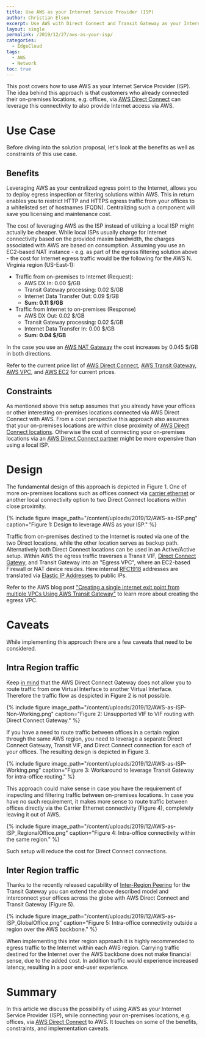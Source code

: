 ```yaml
---
title: Use AWS as your Internet Service Provider (ISP)
author: Christian Elsen
excerpt: Use AWS with Direct Connect and Transit Gateway as your Internet-Provider
layout: single
permalink: /2019/12/27/aws-as-your-isp/
categories:
  - EdgeCloud
tags:
  - AWS
  - Network
toc: true
---
```


This post covers how to use AWS as your Internet Service Provider (ISP). The idea behind this approach is that customers who already connected their on-premises locations, e.g. offices, via [AWS Direct Connect](https://aws.amazon.com/directconnect/) can leverage this connectivity to also provide Internet access via AWS.

# Use Case

Before diving into the solution proposal, let's look at the benefits as well as constraints of this use case.

## Benefits

Leveraging AWS as your centralized egress point to the Internet, allows you to deploy egress inspection or filtering solutions within AWS. This in return enables you to restrict HTTP and HTTPS egress traffic from your offices to a whitelisted set of hostnames (FQDN).
Centralizing such a component will save you licensing and maintenance cost.

The cost of leveraging AWS as the ISP instead of utilizing a local ISP might actually be cheaper. While local ISPs usually charge for Internet connectivity based on the provided maxim bandwidth, the charges associated with AWS are based on consumption.
Assuming you use an EC2-based NAT instance - e.g. as part of the egress filtering solution above - the cost for Internet egress traffic would be the following for the AWS N. Virginia region (US-East-1):
 * Traffic from on-premises to Internet (Request):
   * AWS DX In: 0.00 $/GB
   * Transit Gateway processing: 0.02 $/GB
   * Internet Data Transfer Out: 0.09 $/GB
   * **Sum: 0.11 $/GB**
 * Traffic from Internet to on-premises (Response)
   * AWS DX Out: 0.02 $/GB
   * Transit Gateway processing: 0.02 $/GB
   * Internet Data Transfer In: 0.00 $/GB
   * **Sum: 0.04 $/GB**

In the case you use an [AWS NAT Gateway](https://docs.aws.amazon.com/vpc/latest/userguide/vpc-nat-gateway.html) the cost increases by 0.045 $/GB in both directions.

Refer to the current price list of [AWS Direct Connect](https://aws.amazon.com/directconnect/pricing/), [AWS Transit Gateway](https://aws.amazon.com/transit-gateway/pricing/), [AWS VPC](https://aws.amazon.com/vpc/pricing/), and [AWS EC2](https://aws.amazon.com/ec2/pricing/on-demand/) for current prices.

## Constraints

As mentioned above this setup assumes that you already have your offices or other interesting on-premises locations connected via AWS Direct Connect with AWS. From a cost perspective this approach also assumes that your on-premises locations are within close proximity of [AWS Direct Connect locations](https://aws.amazon.com/directconnect/features/#AWS_Direct_Connect_Locations). Otherwise the cost of connecting your on-premises locations via an [AWS Direct Connect partner](https://aws.amazon.com/directconnect/partners/) might be more expensive than using a local ISP.

# Design

The fundamental design of this approach is depicted in Figure 1. One of more on-premises locations such as offices connect via [carrier ethernet](https://en.wikipedia.org/wiki/Carrier_Ethernet) or another local connectivity option to two Direct Connect locations within close proximity.

{% include figure image_path="/content/uploads/2019/12/AWS-as-ISP.png" caption="Figure 1: Design to leverage AWS as your ISP." %}

Traffic from on-premises destined to the Internet is routed via one of the two Direct locations, while the other location serves as backup path. Alternatively both Direct Connect locations can be used in an Active/Active setup. Within AWS the egress traffic traverses a Transit VIF, [Direct Connect Gatewy](https://edge-cloud-net.web.app/2019/09/06/dx-gateway-deep-dive/), and Transit Gateway into an "Egress VPC", where an EC2-based Firewall or NAT device resides. Here internal [RFC1918](https://tools.ietf.org/html/rfc1918) addresses are translated via [Elastic IP Addresses](https://docs.aws.amazon.com/AWSEC2/latest/UserGuide/elastic-ip-addresses-eip.html) to public IPs.

Refer to the AWS blog post ["Creating a single internet exit point from multiple VPCs Using AWS Transit Gateway"](https://aws.amazon.com/blogs/networking-and-content-delivery/creating-a-single-internet-exit-point-from-multiple-vpcs-using-aws-transit-gateway/) to learn more about creating the egress VPC.

# Caveats

While implementing this approach there are a few caveats that need to be considered.

## Intra Region traffic

Keep [in mind](https://edge-cloud-net.web.app/2019/09/06/dx-gateway-deep-dive/) that the AWS Direct Connect Gateway does not allow you to route traffic from one Virtual Interface to another Virtual Interface. Therefore the traffic flow as despicted in Figure 2 is not possible.

{% include figure image_path="/content/uploads/2019/12/AWS-as-ISP-Non-Working.png" caption="Figure 2: Unsupported VIF to VIF routing with Direct Connect Gateway." %}

If you have a need to route traffic between offices in a certain region through the same AWS region, you need to leverage a separate Direct Connect Gateway, Transit VIF, and Direct Connect connection for each of your offices. The resulting design is depicted in Figure 3.  

{% include figure image_path="/content/uploads/2019/12/AWS-as-ISP-Working.png" caption="Figure 3: Workaround to leverage Transit Gateway for intra-office routing." %}

This approach could make sense in case you have the requirement of inspecting and filtering traffic between on-premises locations. In case you have no such requirement, it makes more sense to route traffic between offices directly via the Carrier Ethernet connectivity (Figure 4), completely leaving it out of AWS.

{% include figure image_path="/content/uploads/2019/12/AWS-as-ISP_RegionalOffice.png" caption="Figure 4: Intra-office connectivity within the same region." %}

Such setup will reduce the cost for Direct Connect connections. 

## Inter Region traffic

Thanks to the recently released capability of [Inter-Region Peering](https://aws.amazon.com/about-aws/whats-new/2019/12/aws-transit-gateway-supports-inter-region-peering/) for the Transit Gateway you can extend the above described model and interconnect your offices across the globe with AWS Direct Connect and Transit Gateway (Figure 5).

{% include figure image_path="/content/uploads/2019/12/AWS-as-ISP_GlobalOffice.png" caption="Figure 5: Intra-office connectivity outside a region over the AWS backbone." %}

When implementing this inter region approach it is highly recommended to egress traffic to the Internet within each AWS region. Carrying traffic destined for the Internet over the AWS backbone does not make financial sense, due to the added cost. In addition traffic would experience increased latency, resulting in a poor end-user experience.

# Summary

In this article we discuss the possibility of using AWS as your Internet Service Provider (ISP), while connecting your on-premises locations, e.g. offices, via [AWS Direct Connect](https://aws.amazon.com/directconnect/) to AWS. It touches on some of the benefits, constraints, and implementation caveats.
